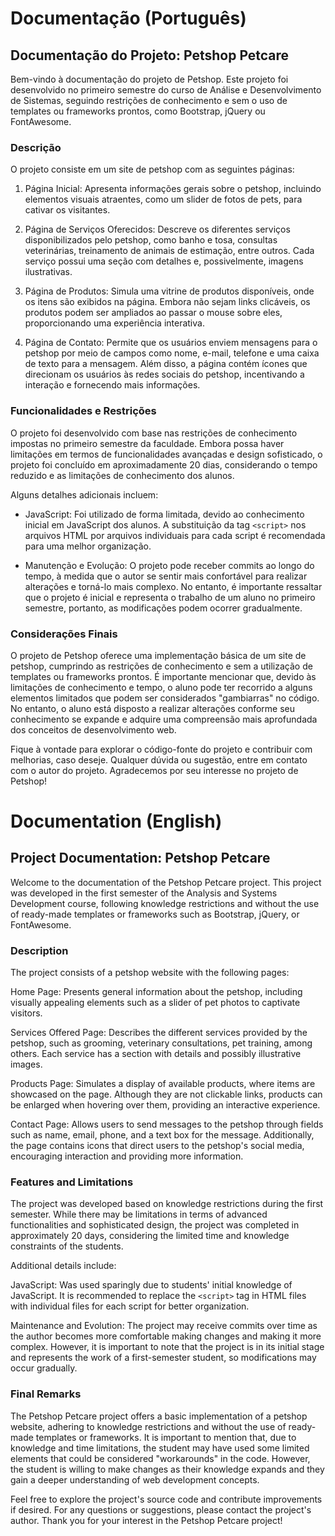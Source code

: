 # Documentação (Português)


## Documentação do Projeto: Petshop Petcare

Bem-vindo à documentação do projeto de Petshop. Este projeto foi desenvolvido no primeiro semestre do curso de Análise e Desenvolvimento de Sistemas, seguindo restrições de conhecimento e sem o uso de templates ou frameworks prontos, como Bootstrap, jQuery ou FontAwesome.

### Descrição

O projeto consiste em um site de petshop com as seguintes páginas:

1. Página Inicial: Apresenta informações gerais sobre o petshop, incluindo elementos visuais atraentes, como um slider de fotos de pets, para cativar os visitantes.

2. Página de Serviços Oferecidos: Descreve os diferentes serviços disponibilizados pelo petshop, como banho e tosa, consultas veterinárias, treinamento de animais de estimação, entre outros. Cada serviço possui uma seção com detalhes e, possivelmente, imagens ilustrativas.

3. Página de Produtos: Simula uma vitrine de produtos disponíveis, onde os itens são exibidos na página. Embora não sejam links clicáveis, os produtos podem ser ampliados ao passar o mouse sobre eles, proporcionando uma experiência interativa.

4. Página de Contato: Permite que os usuários enviem mensagens para o petshop por meio de campos como nome, e-mail, telefone e uma caixa de texto para a mensagem. Além disso, a página contém ícones que direcionam os usuários às redes sociais do petshop, incentivando a interação e fornecendo mais informações.

### Funcionalidades e Restrições

O projeto foi desenvolvido com base nas restrições de conhecimento impostas no primeiro semestre da faculdade. Embora possa haver limitações em termos de funcionalidades avançadas e design sofisticado, o projeto foi concluído em aproximadamente 20 dias, considerando o tempo reduzido e as limitações de conhecimento dos alunos.

Alguns detalhes adicionais incluem:

- JavaScript: Foi utilizado de forma limitada, devido ao conhecimento inicial em JavaScript dos alunos. A substituição da tag `<script>` nos arquivos HTML por arquivos individuais para cada script é recomendada para uma melhor organização.

- Manutenção e Evolução: O projeto pode receber commits ao longo do tempo, à medida que o autor se sentir mais confortável para realizar alterações e torná-lo mais complexo. No entanto, é importante ressaltar que o projeto é inicial e representa o trabalho de um aluno no primeiro semestre, portanto, as modificações podem ocorrer gradualmente.

### Considerações Finais

O projeto de Petshop  oferece uma implementação básica de um site de petshop, cumprindo as restrições de conhecimento e sem a utilização de templates ou frameworks prontos. É importante mencionar que, devido às limitações de conhecimento e tempo, o aluno pode ter recorrido a alguns elementos limitados que podem ser considerados "gambiarras" no código. No entanto, o aluno está disposto a realizar alterações conforme seu conhecimento se expande e adquire uma compreensão mais aprofundada dos conceitos de desenvolvimento web.

Fique à vontade para explorar o código-fonte do projeto e contribuir com melhorias, caso deseje. Qualquer dúvida ou sugestão, entre em contato com o autor do projeto. Agradecemos por seu interesse no projeto de Petshop!

# Documentation (English)

## Project Documentation: Petshop Petcare

Welcome to the documentation of the Petshop Petcare project. This project was developed in the first semester of the Analysis and Systems Development course, following knowledge restrictions and without the use of ready-made templates or frameworks such as Bootstrap, jQuery, or FontAwesome.

### Description

The project consists of a petshop website with the following pages:

Home Page: Presents general information about the petshop, including visually appealing elements such as a slider of pet photos to captivate visitors.

Services Offered Page: Describes the different services provided by the petshop, such as grooming, veterinary consultations, pet training, among others. Each service has a section with details and possibly illustrative images.

Products Page: Simulates a display of available products, where items are showcased on the page. Although they are not clickable links, products can be enlarged when hovering over them, providing an interactive experience.

Contact Page: Allows users to send messages to the petshop through fields such as name, email, phone, and a text box for the message. Additionally, the page contains icons that direct users to the petshop's social media, encouraging interaction and providing more information.

### Features and Limitations

The project was developed based on knowledge restrictions during the first semester. While there may be limitations in terms of advanced functionalities and sophisticated design, the project was completed in approximately 20 days, considering the limited time and knowledge constraints of the students.

Additional details include:

JavaScript: Was used sparingly due to students' initial knowledge of JavaScript. It is recommended to replace the `<script>` tag in HTML files with individual files for each script for better organization.

Maintenance and Evolution: The project may receive commits over time as the author becomes more comfortable making changes and making it more complex. However, it is important to note that the project is in its initial stage and represents the work of a first-semester student, so modifications may occur gradually.

### Final Remarks

The Petshop Petcare project offers a basic implementation of a petshop website, adhering to knowledge restrictions and without the use of ready-made templates or frameworks. It is important to mention that, due to knowledge and time limitations, the student may have used some limited elements that could be considered "workarounds" in the code. However, the student is willing to make changes as their knowledge expands and they gain a deeper understanding of web development concepts.

Feel free to explore the project's source code and contribute improvements if desired. For any questions or suggestions, please contact the project's author. Thank you for your interest in the Petshop Petcare project!
